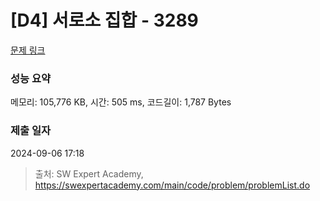 # [D4] 서로소 집합 - 3289 

[문제 링크](https://swexpertacademy.com/main/code/problem/problemDetail.do?contestProbId=AWBJKA6qr2oDFAWr) 

### 성능 요약

메모리: 105,776 KB, 시간: 505 ms, 코드길이: 1,787 Bytes

### 제출 일자

2024-09-06 17:18



> 출처: SW Expert Academy, https://swexpertacademy.com/main/code/problem/problemList.do